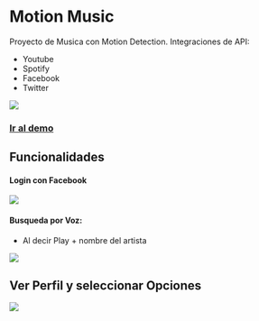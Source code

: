 # Motion Music
Proyecto de Musica con Motion Detection.
Integraciones de API:
- Youtube
- Spotify
- Facebook
- Twitter

![](http://i64.tinypic.com/14brlkx.png)
### [Ir al demo](https://sthecrash.github.io/api_music/public/)


## Funcionalidades

#### Login con Facebook
  
![](https://s30.postimg.org/lbpmg385t/apifb.png)

#### Busqueda por Voz: 
  
- Al decir Play + nombre del artista
  
 ![](https://s30.postimg.org/y9hhpor2p/search.png)

## Ver Perfil y seleccionar Opciones
  
 ![](https://s30.postimg.org/onnx9dzwx/profile.png)
